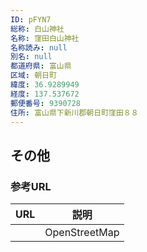 ```yaml
---
ID: pFYN7
総称: 白山神社
名称: 窪田白山神社
名称読み: null
別名: null
都道府県: 富山県
区域: 朝日町
緯度: 36.9289949
経度: 137.537672
郵便番号: 9390728
住所: 富山県下新川郡朝日町窪田８８
---
```


## その他

### 参考URL

| URL | 説明          |
| --- | ------------- |
|     | OpenStreetMap |
